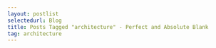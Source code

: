 ```yaml
---
layout: postlist
selectedurl: Blog
title: Posts Tagged "architecture" - Perfect and Absolute Blank
tag: architecture
---
```

